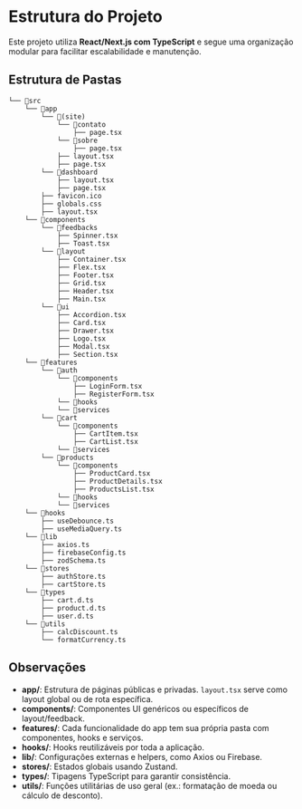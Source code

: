 # Estrutura do Projeto

Este projeto utiliza **React/Next.js com TypeScript** e segue uma organização modular para facilitar escalabilidade e manutenção.

## Estrutura de Pastas

```
└── 📁src
    └── 📁app
        └── 📁(site)
            └── 📁contato
                ├── page.tsx
            └── 📁sobre
                ├── page.tsx
            ├── layout.tsx
            ├── page.tsx
        └── 📁dashboard
            ├── layout.tsx
            ├── page.tsx
        ├── favicon.ico
        ├── globals.css
        ├── layout.tsx
    └── 📁components
        └── 📁feedbacks
            ├── Spinner.tsx
            ├── Toast.tsx
        └── 📁layout
            ├── Container.tsx
            ├── Flex.tsx
            ├── Footer.tsx
            ├── Grid.tsx
            ├── Header.tsx
            ├── Main.tsx
        └── 📁ui
            ├── Accordion.tsx
            ├── Card.tsx
            ├── Drawer.tsx
            ├── Logo.tsx
            ├── Modal.tsx
            ├── Section.tsx
    └── 📁features
        └── 📁auth
            └── 📁components
                ├── LoginForm.tsx
                ├── RegisterForm.tsx
            └── 📁hooks
            └── 📁services
        └── 📁cart
            └── 📁components
                ├── CartItem.tsx
                ├── CartList.tsx
            └── 📁services
        └── 📁products
            └── 📁components
                ├── ProductCard.tsx
                ├── ProductDetails.tsx
                ├── ProductsList.tsx
            └── 📁hooks
            └── 📁services
    └── 📁hooks
        ├── useDebounce.ts
        ├── useMediaQuery.ts
    └── 📁lib
        ├── axios.ts
        ├── firebaseConfig.ts
        ├── zodSchema.ts
    └── 📁stores
        ├── authStore.ts
        ├── cartStore.ts
    └── 📁types
        ├── cart.d.ts
        ├── product.d.ts
        ├── user.d.ts
    └── 📁utils
        ├── calcDiscount.ts
        └── formatCurrency.ts
```

## Observações

- **app/**: Estrutura de páginas públicas e privadas. `layout.tsx` serve como layout global ou de rota específica.
- **components/**: Componentes UI genéricos ou específicos de layout/feedback.
- **features/**: Cada funcionalidade do app tem sua própria pasta com componentes, hooks e serviços.
- **hooks/**: Hooks reutilizáveis por toda a aplicação.
- **lib/**: Configurações externas e helpers, como Axios ou Firebase.
- **stores/**: Estados globais usando Zustand.
- **types/**: Tipagens TypeScript para garantir consistência.
- **utils/**: Funções utilitárias de uso geral (ex.: formatação de moeda ou cálculo de desconto).
